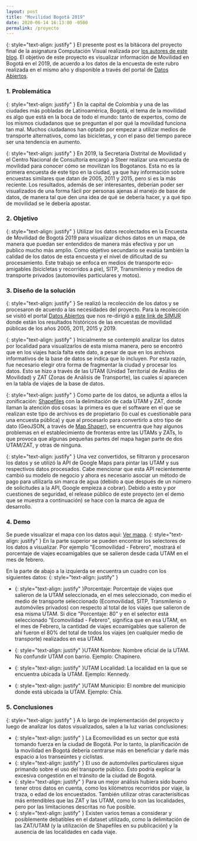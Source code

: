 ```yaml
---
layout: post
title: "Movilidad Bogotá 2019"
date: 2020-06-14 16:13:00 -0500
permalink: /proyecto
---
```


{: style="text-align: justify" }
El presente post es la bitácora del proyecto final de la asignatura Computación Visual realizada por [los autores de este blog]({{site.baseurl}}/about/). El objetivo de este proyecto es visualizar información de Movilidad en Bogotá en el 2019, de acuerdo a los datos de la encuesta de este rubro realizada en el mismo año y disponible a través del portal de [Datos Abiertos](https://datosabiertos.bogota.gov.co/).

<script type="text/javascript" async
    src="https://cdnjs.cloudflare.com/ajax/libs/mathjax/2.7.7/MathJax.js?config=TeX-MML-AM_CHTML">
</script>

### 1. Problemática

{: style="text-align: justify" }
En la capital de Colombia y una de las ciudades más pobladas de Latinoamérica, Bogotá, el tema de la movilidad es algo que está en la boca de todo el mundo: tanto de expertos, como de los mismos ciudadanos que se preguntan el por qué la movilidad funciona tan mal. Muchos ciudadanos han optado por empezar a utilizar medios de transporte alternativos, como las bicicletas, y con el paso del tiempo parece ser una tendencia en aumento.

{: style="text-align: justify" }
En 2019, la Secretaría Distrital de Movilidad y el Centro Nacional de Consultoría encargó a Steer realizar una encuesta de movilidad para conocer cómo se movilizan los Bogotanos. Esta no es la primera encuesta de este tipo en la ciudad, ya que hay información sobre encuestas similares que datan de 2005, 2011 y 2015, pero si es la más reciente. Los resultados, además de ser interesantes, deberían poder ser visualizados de una forma fácil por personas ajenas al manejo de base de datos, de manera tal que den una idea de qué se debería hacer, y a qué tipo de movilidad se le debería apostar.

### 2. Objetivo

{: style="text-align: justify" }
Utilizar los datos recolectados en la Encuesta de Movilidad de Bogotá 2019 para visualizar dichos datos en un mapa, de manera que puedan ser entendidos de manera más efectiva y por un publico mucho más amplio. Como objetivo secundario se evalúa también la calidad de los datos de esta encuesta y el nivel de dificultad de su procesamiento. Este trabajo se enfoca en medios de transporte eco-amigables (bicicletas y recorridos a pie), SITP, Transmilenio y medios de transporte privados (automoviles particulares y motos).

### 3. Diseño de la solución

{: style="text-align: justify" }
Se realizó la recolección de los datos y se procesaron de acuerdo a las necesidades del proyecto. Para la recolección se visitó el portal [Datos Abiertos](https://datosabiertos.bogota.gov.co/) que nos re-dirigió a [este link de SIMUR](http://www.simur.gov.co/portal-simur/datos-del-sector/encuestas-de-movilidad/) donde están los resultados históricos de las encuestas de movilidad públicas de los años 2005, 2011, 2015 y 2019.

{: style="text-align: justify" }
Inicialmente se contempló analizar los datos por localidad para visualizarlos de esta misma manera, pero se encontró que en los viajes hacía falta este dato, a pesar de que en los archivos informativos de la base de datos se indica que lo incluyen. Por esta razón, fue necesario elegir otra forma de fragmentar la ciudad y procesar los datos. Esto se hizo a través de las UTAM (Unidad Territorial de Análiss de Movilidad) y ZAT (Zonas de Análisis de Transporte), las cuales sí aparecen en la tabla de viajes de la base de datos.

{: style="text-align: justify" }
Como parte de los datos, se adjunta a ellos la zonificación: [Shapefiles](https://gisgeography.com/arcgis-shapefile-files-types-extensions/) con la delimitación de cada UTAM y ZAT, donde llaman la atención dos cosas: la primera es que el software en el que se realizan este tipo de archivos es de propietario (lo cual es cuestionable para una encuesta pública) y que al procesarlo para convertirlo a otro tipo de dato (GeoJSON, a través de [Map Shaper](https://mapshaper.org/)), se encuentra que hay algunos problemas en el establecimiento de fronteras entre las UTAMs y ZATs, lo que provoca que algunas pequeñas partes del mapa hagan parte de dos UTAM/ZAT, y otras de ninguna.

{: style="text-align: justify" }
Una vez convertidos, se filtraron y procesaron los datos y se utilizó la API de Google Maps para pintar las UTAM y sus respectivos datos procesados. Cabe mencionar que esta API recientemente cambió su modelo de negocio y ahora es necesario asociar un método de pago para utilizarla sin marca de agua (debido a que después de un número de solicitudes a la API, Google empieza a cobrar). Debido a esto y por cuestiones de seguridad, el release público de este proyecto (en el demo que se muestra a continuación) se hace con la marca de agua de desarrollo.

### 4. Demo

Se puede visualizar el mapa con los datos aqui: [Ver mapa](/googleMaps/googleMaps.html).
{: style="text-align: justify" }
En la parte superior se pueden encontrar los selectores de los datos a visualizar. Por ejemplo "Ecomovilidad - Febrero", mostrará el porcentaje de viajes ecoamigables que se salieron desde cada UTAM en el mes de febrero.

En la parte de abajo a la izquierda se encuentra un cuadro con los siguientes datos:
{: style="text-align: justify" }

- {: style="text-align: justify" }Porcentaje: Porcentaje de viajes que salieron de la UTAM seleccionada, en el mes seleccionado, con medio el medio de transporte seleccionado (Ecomovilidad, SITP, Transmilenio o automóviles privados) con respecto al total de los viajes que salieron de esa misma UTAM. Si dice "Porcentaje: 80" y en el selector está seleccionado "Ecomovilidad - Febrero", significa que en esa UTAM, en el mes de Febrero, la cantidad de viajes ecoamigables que salieron de ahí fueron el 80% del total de todos los viajes (en cualquier medio de transporte) realizados en esa UTAM.

- {: style="text-align: justify" }UTAM Nombre: Nombre oficial de la UTAM. No confundir UTAM con barrio. Ejemplo: Chapinero.

- {: style="text-align: justify" }UTAM Localidad: La localidad en la que se encuentra ubicada la UTAM. Ejemplo: Kennedy.

- {: style="text-align: justify" }UTAM Municipio: El nombre del municipio donde está ubicada la UTAM. Ejemplo: Chía.

### 5. Conclusiones

{: style="text-align: justify" }
A lo largo de implementación del proyecto y luego de analizar los datos visualizados, salen a la luz varias conclusiones:

- {: style="text-align: justify" } La Ecomovilidad es un sector que está tomando fuerza en la ciudad de Bogotá. Por lo tanto, la planificación de la movilidad en Bogotá debería centrarse más en beneficiar y darle más espacio a los transeúntes y ciclistas.
- {: style="text-align: justify" } El uso de automóviles particulares sigue primando sobre el uso del transporte público. Esto podría explicar la excesiva congestión en el tránsito de la ciudad de Bogotá.
- {: style="text-align: justify" } Para un mejor análisis hubiera sido bueno tener otros datos en cuenta, como los kilómetros recorridos por viaje, la traza, o edad de los encuestados. También utilizar otras caracterísiticas más entendibles que las ZAT y las UTAM, como lo son las localidades, pero por las limitaciones descritas no fue posible.
- {: style="text-align: justify" } Existen varios temas a considerar y posiblemente debatibles en el dataset utilizado, como la delimitación de las ZAT/UTAM (y la utilización de Shapefiles en su publicación) y la ausencia de las localidades en cada viaje.
